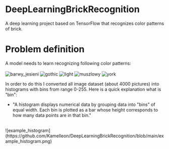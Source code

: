 # DeepLearningBrickRecognition

A deep learning project based on TensorFlow that recognizes color patterns of brick.

# Problem definition

A model needs to learn recognizing following color patterns:
<br/><br/>
![barwy_jesieni](https://github.com/Kamelleon/DeepLearningBrickRecognition/blob/main/brick_patterns/barwy_jesieni.png)
![gothic](https://github.com/Kamelleon/DeepLearningBrickRecognition/blob/main/brick_patterns/gothic.png)
![light](https://github.com/Kamelleon/DeepLearningBrickRecognition/blob/main/brick_patterns/light.png)
![muszlowy](https://github.com/Kamelleon/DeepLearningBrickRecognition/blob/main/brick_patterns/muszlowy.png)
![york](https://github.com/Kamelleon/DeepLearningBrickRecognition/blob/main/brick_patterns/york.png)


In order to do this I converted all image dataset (about 4000 pictures) into histograms with bins from range 0-255. Here is a quick explanation what is "bin":

- "A histogram displays numerical data by grouping data into "bins" of equal width. Each bin is plotted as a bar whose height corresponds to how many data points are in that bin."
</br>
![example_histogram](https://github.com/Kamelleon/DeepLearningBrickRecognition/blob/main/example_histogram.png)
